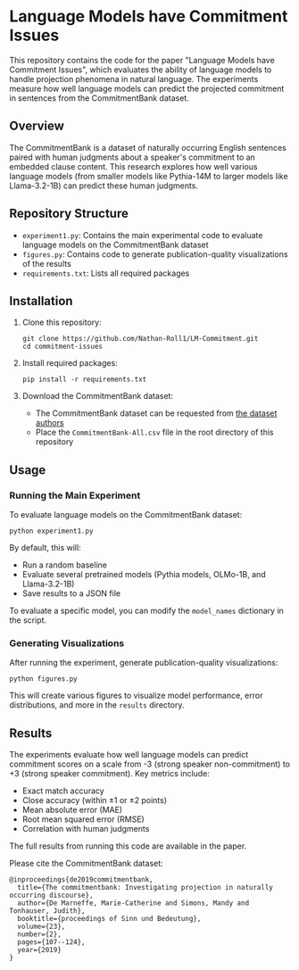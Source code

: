 # Language Models have Commitment Issues

This repository contains the code for the paper "Language Models have Commitment Issues", which evaluates the ability of language models to handle projection phenomena in natural language. The experiments measure how well language models can predict the projected commitment in sentences from the CommitmentBank dataset.

## Overview

The CommitmentBank is a dataset of naturally occurring English sentences paired with human judgments about a speaker's commitment to an embedded clause content. This research explores how well various language models (from smaller models like Pythia-14M to larger models like Llama-3.2-1B) can predict these human judgments.

## Repository Structure

- `experiment1.py`: Contains the main experimental code to evaluate language models on the CommitmentBank dataset
- `figures.py`: Contains code to generate publication-quality visualizations of the results
- `requirements.txt`: Lists all required packages

## Installation

1. Clone this repository:
   ```
   git clone https://github.com/Nathan-Roll1/LM-Commitment.git
   cd commitment-issues
   ```

2. Install required packages:
   ```
   pip install -r requirements.txt
   ```

3. Download the CommitmentBank dataset:
   - The CommitmentBank dataset can be requested from [the dataset authors](https://github.com/mcdm/CommitmentBank)
   - Place the `CommitmentBank-All.csv` file in the root directory of this repository

## Usage

### Running the Main Experiment

To evaluate language models on the CommitmentBank dataset:

```
python experiment1.py
```

By default, this will:
- Run a random baseline
- Evaluate several pretrained models (Pythia models, OLMo-1B, and Llama-3.2-1B)
- Save results to a JSON file

To evaluate a specific model, you can modify the `model_names` dictionary in the script.

### Generating Visualizations

After running the experiment, generate publication-quality visualizations:

```
python figures.py
```

This will create various figures to visualize model performance, error distributions, and more in the `results` directory.

## Results

The experiments evaluate how well language models can predict commitment scores on a scale from -3 (strong speaker non-commitment) to +3 (strong speaker commitment). Key metrics include:

- Exact match accuracy
- Close accuracy (within ±1 or ±2 points)
- Mean absolute error (MAE)
- Root mean squared error (RMSE)
- Correlation with human judgments

The full results from running this code are available in the paper.

Please cite the CommitmentBank dataset:

```
@inproceedings{de2019commitmentbank,
  title={The commitmentbank: Investigating projection in naturally occurring discourse},
  author={De Marneffe, Marie-Catherine and Simons, Mandy and Tonhauser, Judith},
  booktitle={proceedings of Sinn und Bedeutung},
  volume={23},
  number={2},
  pages={107--124},
  year={2019}
}
```
